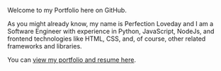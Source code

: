 Welcome to my Portfolio here on GitHub.
 
As you might already know, my name is Perfection Loveday and I am a Software Engineer with experience in Python, JavaScript, NodeJs, and frontend technologies like HTML, CSS, and, of course, other related frameworks and libraries.

You can <a target="_blank" href="https://samperfect.netlify.app/" >view my portfolio and resume here</a>.
